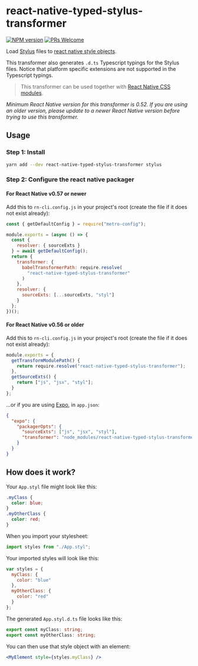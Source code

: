 # react-native-typed-stylus-transformer

[![NPM version](http://img.shields.io/npm/v/react-native-typed-stylus-transformer.svg)](https://www.npmjs.org/package/react-native-typed-stylus-transformer)
[![PRs Welcome](https://img.shields.io/badge/PRs-welcome-brightgreen.svg)](https://egghead.io/courses/how-to-contribute-to-an-open-source-project-on-github)

Load [Stylus](https://github.com/stylus/stylus) files to [react native style objects](https://facebook.github.io/react-native/docs/style.html).

This transformer also generates `.d.ts` Typescript typings for the Stylus files. Notice that platform specific extensions are not supported in the Typescript typings.

> This transformer can be used together with [React Native CSS modules](https://github.com/kristerkari/react-native-css-modules).

_Minimum React Native version for this transformer is 0.52. If you are using an older version, please update to a newer React Native version before trying to use this transformer._

## Usage

### Step 1: Install

```sh
yarn add --dev react-native-typed-stylus-transformer stylus
```

### Step 2: Configure the react native packager

#### For React Native v0.57 or newer

Add this to `rn-cli.config.js` in your project's root (create the file if it does not exist already):

```js
const { getDefaultConfig } = require("metro-config");

module.exports = (async () => {
  const {
    resolver: { sourceExts }
  } = await getDefaultConfig();
  return {
    transformer: {
      babelTransformerPath: require.resolve(
        "react-native-typed-stylus-transformer"
      )
    },
    resolver: {
      sourceExts: [...sourceExts, "styl"]
    }
  };
})();
```

#### For React Native v0.56 or older

Add this to `rn-cli.config.js` in your project's root (create the file if it does not exist already):

```js
module.exports = {
  getTransformModulePath() {
    return require.resolve("react-native-typed-stylus-transformer");
  },
  getSourceExts() {
    return ["js", "jsx", "styl"];
  }
};
```

...or if you are using [Expo](https://expo.io/), in `app.json`:

```json
{
  "expo": {
    "packagerOpts": {
      "sourceExts": ["js", "jsx", "styl"],
      "transformer": "node_modules/react-native-typed-stylus-transformer/index.js"
    }
  }
}
```

## How does it work?

Your `App.styl` file might look like this:

```css
.myClass {
  color: blue;
}
.myOtherClass {
  color: red;
}
```

When you import your stylesheet:

```js
import styles from "./App.styl";
```

Your imported styles will look like this:

```js
var styles = {
  myClass: {
    color: "blue"
  },
  myOtherClass: {
    color: "red"
  }
};
```

The generated `App.styl.d.ts` file looks like this:

```ts
export const myClass: string;
export const myOtherClass: string;
```

You can then use that style object with an element:

```jsx
<MyElement style={styles.myClass} />
```
